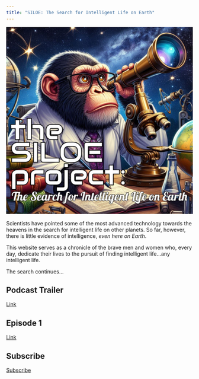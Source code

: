 ```yaml
---
title: "SILOE: The Search for Intelligent Life on Earth"
---
```


![alt text](/static/siloe-logo.jpg)

Scientists have pointed some of the most advanced technology towards the heavens in the search for intelligent life on other planets.  So far, however, there is little evidence of intelligence, _even here on Earth_.  

This website serves as a chronicle of the brave men and women who, every day, dedicate their lives to the pursuit of finding intelligent life...any intelligent life.

The search continues...

## Podcast Trailer

[Link](/episodes/00/)

## Episode 1

[Link](/episodes/01/)

## Subscribe

[Subscribe](/feed.xml)